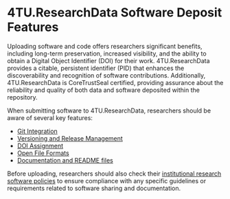 # 4TU.ResearchData Software Deposit Features

Uploading software and code offers researchers significant benefits, including long-term preservation, increased visibility, and the ability to obtain a Digital Object Identifier (DOI) for their work. 4TU.ResearchData provides a citable, persistent identifier (PID) that enhances the discoverability and recognition of software contributions. Additionally, 4TU.ResearchData is CoreTrustSeal certified, providing assurance about the reliability and quality of both data and software deposited within the repository.

When submitting software to 4TU.ResearchData, researchers should be aware of several key features:

- [Git Integration](/software_deposit_features/git_integration)
- [Versioning and Release Management](/software_deposit_features/versioning_and_release_management)
- [DOI Assignment](/4tu_research_data/key_features)
- [Open File Formats](/submission_workflow/supported_file_formats)
- [Documentation and README files](/submission_workflow/data_curation.md#Metadata-Review-Process-Checklist)

Before uploading, researchers should also check their [institutional research software policies](/introduction/institutional_requirements) to ensure compliance with any specific guidelines or requirements related to software sharing and documentation. 
